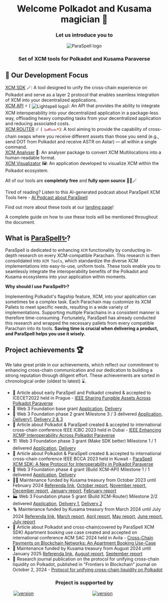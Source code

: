 <h1 align="center">
Welcome Polkadot and Kusama magician 👋
</h1>

<h3 align="center">
Let us introduce you to 
</h3>

<p align="center">
<img width="400" alt="ParaSpell logo" src="https://user-images.githubusercontent.com/55763425/251588903-bcf72b05-bdf7-46d8-b804-16b0e3236792.png">
</p>

<h3 align="center">
Set of XCM tools for Polkadot and Kusama Paraverse
</h3>

## 🧰 Our Development Focus
<ul style="list-style-type: none; padding: 0;">
  <li>
    <a href="https://github.com/paraspell/xcm-tools/tree/main/packages/sdk">XCM SDK</a> 🪄: A tool designed to unify the cross-chain experience on Polkadot and serve as a layer 2 protocol that enables seamless integration of XCM into your decentralized applications.
  </li>
  <li>
    <a href="https://github.com/paraspell/xcm-tools/tree/main/apps/xcm-api">XCM API</a> ⚡️ (<img width="50" alt="Lightspell logo" src="https://user-images.githubusercontent.com/55763425/251588168-4855abc3-445a-4207-9a65-e891975be62c.png" style="display: inline; vertical-align: middle; margin-left: 5px;">): An API that provides the ability to integrate XCM interoperability into your decentralized application in a package-less way, offloading heavy computing tasks from your decentralized application and reducing associated costs.
  </li>
  <li>
    <a href="https://github.com/paraspell/xcm-tools/tree/main/packages/xcm-router">XCM ROUTER</a> ☄️ (<img width="50" alt="Spellrouter logo" src="https://raw.githubusercontent.com/paraspell/presskit/refs/heads/main/logos_spellrouter/Full%20name.png" style="display: inline; vertical-align: middle; margin-left: 5px;">): A tool aiming to provide the capability of cross-chain swaps where you receive different assets than those you send (e.g., send DOT from Polkadot and receive ASTR on Astar) — all within a single command.
  </li>
  <li>
    <a href="https://github.com/paraspell/xcm-tools/tree/main/packages/xcm-analyser">XCM Analyser</a> 🔎: An analyser package to convert XCM Multilocations into a human-readable format.
  </li>
  <li>
    <a href="https://github.com/paraspell/xcm-tools/tree/main/apps/visualizator-fe">XCM Visualizator</a> 🖼️: An application developed to visualize XCM within the Polkadot ecosystem.
  </li>
</ul>

All of our tools are **completely free** and **fully open source** 🧙‍♂️🪄

Tired of reading? Listen to this AI-generated podcast about ParaSpell XCM Tools here - [AI Podcast about ParaSpell](https://notebooklm.google.com/notebook/4707adaa-0abf-417d-b48f-0f387e3625d3/audio)

Find out more about these tools at our [landing page](https://paraspell.xyz)!

A complete guide on how to use these tools will be mentioned throughout the document.

## What is [ParaSpell✨](https://paraspell.xyz)?

ParaSpell is dedicated to enhancing `XCM` functionality by conducting in-depth research on every XCM-compatible Parachain. This research is then consolidated into `XCM Tools`, which standardize the diverse XCM implementations into easy-to-use, uniform tools. These tools enable you to seamlessly integrate the interoperability benefits of the Polkadot and Kusama ecosystems into your application within moments.

**Why should I use ParaSpell✨?**

Implementing Polkadot's flagship feature, XCM, into your application can sometimes be a complex task. Each Parachain may customize its XCM Pallets to meet specific needs, resulting in a wide variety of implementations. Supporting multiple Parachains in a consistent manner is therefore time-consuming. Fortunately, ParaSpell has already conducted this research and wrapped the necessary pallets from every compatible Parachain into its tools. **Saving time is crucial when delivering a product, and ParaSpell helps you use it wisely.**

## Project achievements 🏆

We take great pride in our achievements, which reflect our commitment to enhancing cross-chain communication and our dedication to building a strong reputation through diligent effort. These achievements are sorted in chronological order (oldest to latest) ⌛️.

- 📙 Article about early ParaSpell and Polkadot created & accepted to ICECET2022 held in Prague - [IEEE Sharing Fungible Assets Across Polkadot Paraverse](https://ieeexplore.ieee.org/document/9872938/)
- 🎈 Web 3 Foundation base grant [Application](https://github.com/w3f/Grants-Program/pull/1118), [Delivery](https://github.com/w3f/Grant-Milestone-Delivery/pull/584)
- 🔭 Web 3 Foundation phase 2 grant Milestone 3 / 3 delivered [Application](https://github.com/w3f/Grants-Program/pull/1245), [Delivery1](https://github.com/w3f/Grant-Milestone-Delivery/pull/670), [Delivery 2 & 3](https://github.com/w3f/Grant-Milestone-Delivery/pull/715) 
- 📕  Article about Polkadot & ParaSpell created & accepted to international cross-chain conference IEEE ICBC 2023 held in Dubai - [IEEE Enhancing XCMP Interoperability Across Polkadot Paraverse](https://ieeexplore.ieee.org/document/10174872)
- 🏗️ Web 3  Foundation phase 3 grant (Make SDK better) Milestone 1 / 1 delivered [Application](https://github.com/w3f/Grants-Program/pull/1589), [Delivery](https://github.com/w3f/Grant-Milestone-Delivery/pull/836)
- 📘 Article about Polkadot & ParaSpell created & accepted to international cross-chain conference IEEE BCCA 2023 held in Kuwait - [ParaSpell XCM SDK: A New Protocol for Interoperability in Polkadot Paraverse](https://ieeexplore.ieee.org/document/10338906)
- 🚀 Web 3 Foundation phase 4 grant (Build XCM-API) Milestone 1 / 1 delivered [Application](https://github.com/w3f/Grants-Program/pull/1817), [Delivery](https://github.com/w3f/Grant-Milestone-Delivery/pull/972)
- 👷‍♂️ Maintenance funded by Kusama treasury from October 2023 until February 2024 [Referenda link](https://kusama.polkassembly.io/referenda/277), [October report](https://docs.google.com/document/d/1Rb6bfs81AWToxt9GOe5vuIuCRlWVSHvxrmmOiOqH4K8/edit), [November report](https://docs.google.com/document/d/1NTVf0S5AD3wIa669mtEBK5up4FQCTcaVMBnkwgzHVGg/edit?usp=sharing), [December report](https://docs.google.com/document/d/1zgADoI0327V8VdMEvz19k2JqmgpSCJz0mHLB15c3gbE/edit?usp=sharing), [January report](https://docs.google.com/document/d/1RSqI2pbVrtRhbDB_s1BX3TEudDj3f3KLNAyPGD1U8RU/edit?usp=sharing), [February report](https://docs.google.com/document/d/1rD0pZ9tpFEkpHYeKskaQ_WGt_Z4BXgv7XGDI73moLGY/edit?usp=sharing)
- 🏭 Web 3 Foundation phase 5 grant (Build XCM-Router) Milestone 2/2 delivered [Application](https://github.com/w3f/Grants-Program/pull/2057), [Delivery 1](https://github.com/w3f/Grant-Milestone-Delivery/pull/1081), [Delivery 2](https://github.com/w3f/Grant-Milestone-Delivery/pull/1087)
- 🪜 Maintenance funded by Kusama treasury from March 2024 until July 2024 [Referenda link](https://kusama.polkassembly.io/referenda/344 ), [March report](https://docs.google.com/document/d/1AAukuZ-H2ecb1kahwO5beMHL5dKo74OC5JA-przJgqA/edit?usp=sharing), [April report](https://docs.google.com/document/d/15cRKcqdNAJFhpfon4brvIKpaJoomnFIET2eI9AgYlIo/edit?usp=sharing), [May report](https://docs.google.com/document/d/1I5mKA_t7uLW7I2ujF8JagfpYA2s97ADUZKDdv9ITnJE/edit?usp=sharing), [June report](https://docs.google.com/document/d/1vy696HHpgiFVn3Xr4eP40NGg-PY5S05aP-yZZEMHI2U/edit?usp=sharing), [July report](https://docs.google.com/document/d/17_6JjysvPLbiZiD7gvKdH_hAyWHpTmEiEX9ytQoSAII/edit?usp=sharing)
- 📗 Article about Polkadot and cross-chain(covered by ParaSpell XCM SDK) Apartment booking use case created and accepted on international conference ACM SAC 2024 held in Avila - [Cross-Chain Payments on Blockchain Networks: An Apartment Booking Use-Case](https://dl.acm.org/doi/10.1145/3605098.3636137)
- 🧱 Maintenance funded by Kusama treasury from August 2024 until January 2025 [Referenda link](https://kusama.polkassembly.io/referenda/417), [August report](https://docs.google.com/document/d/1yaNIXZOPTSaMGTqahvcEt7gAqlSqsIVCydvkf7T1dbQ/edit?usp=sharing), [September report](https://docs.google.com/document/d/1KRzXq9jB5WamLcgjVUtjI80SC2RC6PnB0SFEjyrAZdw/edit?usp=sharing)
- 📝 Research journal publication on the protocol for unifying cross-chain liquidity on Polkadot, published in "Frontiers in Blockchain" journal on October 2, 2024 - [Protocol for unifying cross-chain liquidity on Polkadot](https://www.frontiersin.org/journals/blockchain/articles/10.3389/fbloc.2024.1413840/full)

<div>
  <h3 align="center">
    Project is supported by
  </h3>
  <p style="display: flex; justify-content: center; flex-wrap: wrap; margin: 0;">
    <a href="https://github.com/w3f/Grants-Program/pull/1245" style="flex: 1 1 200px; display: flex; justify-content: center;">
      <img width="200" alt="version" src="https://user-images.githubusercontent.com/55763425/211145923-f7ee2a57-3e63-4b7d-9674-2da9db46b2ee.png" style="max-width: 100%; height: auto;"/>
    </a>
    <a href="https://kusama.subsquare.io/referenda/417" style="flex: 1 1 200px; display: flex; justify-content: center;">
      <img width="200" alt="version" src="https://github.com/paraspell/xcm-sdk/assets/55763425/9ed74ebe-9b29-4efd-8e3e-7467ac4caed6" style="max-width: 100%; height: auto;"/>
    </a>
  </p>
</div>



